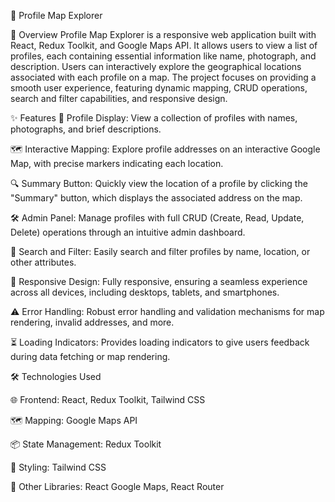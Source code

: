 🎯 Profile Map Explorer

📝 Overview
Profile Map Explorer is a responsive web application built with React, Redux Toolkit, and Google Maps API. It allows users to view a list of profiles, each containing essential information like name, photograph, and description. Users can interactively explore the geographical locations associated with each profile on a map. The project focuses on providing a smooth user experience, featuring dynamic mapping, CRUD operations, search and filter capabilities, and responsive design.

✨ Features
📇 Profile Display: View a collection of profiles with names, photographs, and brief descriptions.

🗺️ Interactive Mapping: Explore profile addresses on an interactive Google Map, with precise markers indicating each location.

🔍 Summary Button: Quickly view the location of a profile by clicking the "Summary" button, which displays the associated address on the map.

🛠️ Admin Panel: Manage profiles with full CRUD (Create, Read, Update, Delete) operations through an intuitive admin dashboard.

🔎 Search and Filter: Easily search and filter profiles by name, location, or other attributes.

📱 Responsive Design: Fully responsive, ensuring a seamless experience across all devices, including desktops, tablets, and smartphones.

⚠️ Error Handling: Robust error handling and validation mechanisms for map rendering, invalid addresses, and more.

⏳ Loading Indicators: Provides loading indicators to give users feedback during data fetching or map rendering.

🛠️ Technologies Used

🌐 Frontend: React, Redux Toolkit, Tailwind CSS

🗺️ Mapping: Google Maps API

📦 State Management: Redux Toolkit

🎨 Styling: Tailwind CSS

🔧 Other Libraries: React Google Maps, React Router
